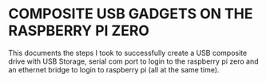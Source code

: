 # COMPOSITE USB GADGETS ON THE RASPBERRY PI ZERO

This documents the steps I took to successfully create a USB composite drive with USB Storage, serial com port to 
login to the raspberry pi zero and an ethernet bridge to login to raspberry pi (all at the same time).


